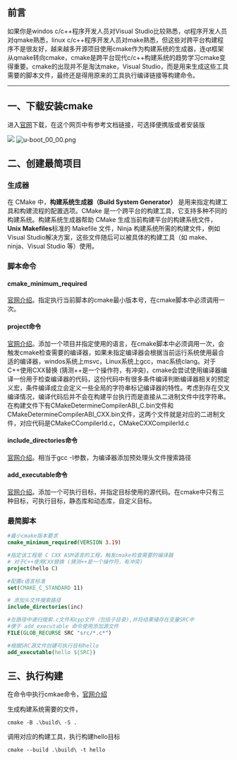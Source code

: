 ## 前言
如果你是windos c/c++程序开发人员对Visual Studio比较熟悉，qt程序开发人员对qmake熟悉，linux c/c++程序开发人员对make熟悉，但这些对跨平台构建程序不是很友好，越来越多开源项目使用cmake作为构建系统的生成器，连qt框架从qmake转向cmake，cmake是跨平台现代c/c++构建系统的趋势学习cmake变得重要。cmake的出现并不是淘汰make，Visual Studio，而是用来生成这些工具需要的脚本文件，最终还是得用原来的工具执行编译链接等构建命令。
***

## 一、下载安装cmake

进入[官网](https://cmake.org/download/)下载，在这个网页中有参考文档链接，可选择便携版或者安装版

![](https://blog-1305120110.cos.ap-shanghai.myqcloud.com/cmake/00/u-boot_00_00.png)
![u-boot_00_00.png](https://blog-1305120110.cos.ap-shanghai.myqcloud.com/cmake/00/u-boot_00_00.png)
## 二、创建最简项目

### 生成器
在 CMake 中，**构建系统生成器（Build System Generator）** 是用来指定构建工具和构建流程的配置选项。CMake 是一个跨平台的构建工具，它支持多种不同的构建系统。构建系统生成器帮助 CMake 生成当前构建平台的构建系统文件，**Unix Makefiles**标准的 Makefile 文件，Ninja 构建系统所需的构建文件，例如Visual Studio解决方案，这些文件随后可以被具体的构建工具（如 make、ninja、Visual Studio 等）使用。
### 脚本命令

#### cmake_minimum_required
[官网介绍](https://cmake.org/cmake/help/latest/command/cmake_minimum_required.html#cmake-minimum-required)。指定执行当前脚本的cmake最小版本号，在cmake脚本中必须调用一次。

#### project命令

[官网介绍](https://cmake.org/cmake/help/latest/command/project.html#project)。添加一个项目并指定使用的语言，在cmake脚本中必须调用一次，会触发cmake检查需要的编译器，如果未指定编译器会根据当前运行系统使用最合适的编译器，windos系统上msvc，Linux系统上gcc，mac系统clang。对于C++使用CXX替换 (猜测++是一个操作符，有冲突)，cmake会尝试使用编译器编译一份用于检查编译器的代码，这份代码中有很多条件编译判断编译器相关的预定义宏，条件编译成立会定义一些全局的字符串标记编译器的特性。考虑到存在交叉编译情况，编译代码后并不会在构建平台执行而是直接从二进制文件中找字符串。在构建文件下有CMakeDetermineCompilerABI_C.bin文件和CMakeDetermineCompilerABI_CXX.bin文件，这两个文件就是对应的二进制文件，对应代码是CMakeCCompilerId.c，CMakeCXXCompilerId.c

#### include_directories命令
[官网介绍](https://cmake.org/cmake/help/latest/command/include_directories.html#include-directories)。相当于gcc -I参数，为编译器添加预处理头文件搜索路径

#### add_executable命令
[官网介绍](https://cmake.org/cmake/help/latest/command/add_executable.html#add-executable)。添加一个可执行目标，并指定目标使用的源代码。在cmake中只有三种目标，可执行目标，静态库和动态库，自定义目标。

### 最简脚本
```cmake
#最小cmake版本要求
cmake_minimum_required(VERSION 3.19)

#指定该工程是 C CXX ASM语言的工程，触发cmake检查需要的编译器
# 对于C++使用CXX替换 (猜测++是一个操作符，有冲突)
project(hello C)

#配置c语言标准
set(CMAKE_C_STANDARD 11)

# 添加头文件搜索路径
include_directories(inc)

#在路径中递归搜索.c文件和cpp文件（包括子目录),并将结果储存在变量SRC中
#便于 add_executable 命令使用添加源文件
FILE(GLOB_RECURSE SRC "src/*.c*")

#根据SRC源文件创建可执行目标hello
add_executable(hello ${SRC})
```

## 三、执行构建

在命令中执行cmkae命令，[官网介绍](https://cmake.org/cmake/help/latest/index.html)

生成构建系统需要的文件，

```shell
cmake -B .\build\ -S .
```

调用对应的构建工具，执行构建hello目标

```shell
cmake --build .\build\ -t hello
```
